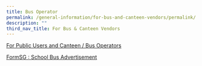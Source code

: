 ```yaml
---
title: Bus Operator
permalink: /general-information/for-bus-and-canteen-vendors/permalink/
description: ""
third_nav_title: For Bus & Canteen Vendors
---
```

[For Public Users and Canteen / Bus Operators](https://schadmsvc.moe.gov.sg/ )

[FormSG : School Bus Advertisement](https://form.gov.sg/6434b7591a084c001338d168)